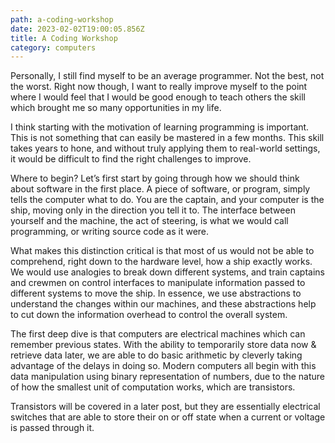 ```yaml
---
path: a-coding-workshop
date: 2023-02-02T19:00:05.856Z
title: A Coding Workshop
category: computers
---
```


Personally, I still find myself to be an average programmer. Not the best, not the worst. Right now though, I want to really improve myself to the point where I would feel that I would be good enough to teach others the skill which brought me so many opportunities in my life.

I think starting with the motivation of learning programming is important. This is not something that can easily be mastered in a few months. This skill takes years to hone, and without truly applying them to real-world settings, it would be difficult to find the right challenges to improve.

Where to begin? Let’s first start by going through how we should think about software in the first place. A piece of software, or program, simply tells the computer what to do. You are the captain, and your computer is the ship, moving only in the direction you tell it to. The interface between yourself and the machine, the act of steering, is what we would call programming, or writing source code as it were.

What makes this distinction critical is that most of us would not be able to comprehend, right down to the hardware level, how a ship exactly works. We would use analogies to break down different systems, and train captains and crewmen on control interfaces to manipulate information passed to different systems to move the ship. In essence, we use abstractions to understand the changes within our machines, and these abstractions help to cut down the information overhead to control the overall system.

The first deep dive is that computers are electrical machines which can remember previous states. With the ability to temporarily store data now & retrieve data later, we are able to do basic arithmetic by cleverly taking advantage of the delays in doing so. Modern computers all begin with this data manipulation using binary representation of numbers, due to the nature of how the smallest unit of computation works, which are transistors.

Transistors will be covered in a later post, but they are essentially electrical switches that are able to store their on or off state when a current or voltage is passed through it.
